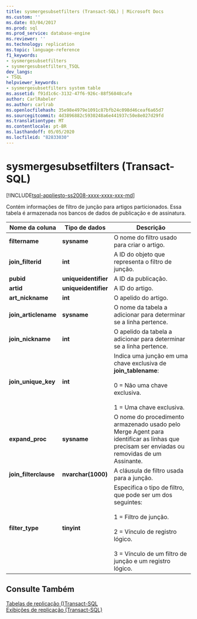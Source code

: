 ```yaml
---
title: sysmergesubsetfilters (Transact-SQL) | Microsoft Docs
ms.custom: ''
ms.date: 03/04/2017
ms.prod: sql
ms.prod_service: database-engine
ms.reviewer: ''
ms.technology: replication
ms.topic: language-reference
f1_keywords:
- sysmergesubsetfilters
- sysmergesubsetfilters_TSQL
dev_langs:
- TSQL
helpviewer_keywords:
- sysmergesubsetfilters system table
ms.assetid: f91d1c6c-3132-47f6-926c-88f56848cafe
author: CarlRabeler
ms.author: carlrab
ms.openlocfilehash: 35e98e4979e1091c87bfb24c098d46ceaf6a65d7
ms.sourcegitcommit: 4d3896882c5930248a6e441937c50e8e027d29fd
ms.translationtype: MT
ms.contentlocale: pt-BR
ms.lasthandoff: 05/05/2020
ms.locfileid: "82833030"
---
```

# <a name="sysmergesubsetfilters-transact-sql"></a>sysmergesubsetfilters (Transact-SQL)
[!INCLUDE[tsql-appliesto-ss2008-xxxx-xxxx-xxx-md](../../includes/tsql-appliesto-ss2008-xxxx-xxxx-xxx-md.md)]

  Contém informações de filtro de junção para artigos particionados. Essa tabela é armazenada nos bancos de dados de publicação e de assinatura.  
  
|Nome da coluna|Tipo de dados|Descrição|  
|-----------------|---------------|-----------------|  
|**filtername**|**sysname**|O nome do filtro usado para criar o artigo.|  
|**join_filterid**|**int**|A ID do objeto que representa o filtro de junção.|  
|**pubid**|**uniqueidentifier**|A ID da publicação.|  
|**artid**|**uniqueidentifier**|A ID do artigo.|  
|**art_nickname**|**int**|O apelido do artigo.|  
|**join_articlename**|**sysname**|O nome da tabela a adicionar para determinar se a linha pertence.|  
|**join_nickname**|**int**|O apelido da tabela a adicionar para determinar se a linha pertence.|  
|**join_unique_key**|**int**|Indica uma junção em uma chave exclusiva de **join_tablename**:<br /><br /> 0 = Não uma chave exclusiva.<br /><br /> 1 = Uma chave exclusiva.|  
|**expand_proc**|**sysname**|O nome do procedimento armazenado usado pelo Merge Agent para identificar as linhas que precisam ser enviadas ou removidas de um Assinante.|  
|**join_filterclause**|**nvarchar(1000)**|A cláusula de filtro usada para a junção.|  
|**filter_type**|**tinyint**|Especifica o tipo de filtro, que pode ser um dos seguintes:<br /><br /> 1 = Filtro de junção.<br /><br /> 2 = Vínculo de registro lógico.<br /><br /> 3 = Vínculo de um filtro de junção e um registro lógico.|  
  
## <a name="see-also"></a>Consulte Também  
 [Tabelas de replicação &#40;&#41;Transact-SQL](../../relational-databases/system-tables/replication-tables-transact-sql.md)   
 [Exibições de replicação &#40;Transact-SQL&#41;](../../relational-databases/system-views/replication-views-transact-sql.md)  
  
  
